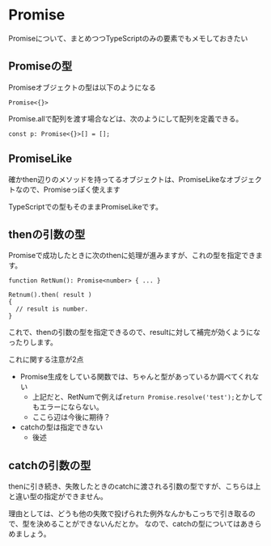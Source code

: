 # Promise

Promiseについて、まとめつつTypeScriptのみの要素でもメモしておきたい

## Promiseの型

Promiseオブジェクトの型は以下のようになる

```
Promise<{}>
```

Promise.allで配列を渡す場合などは、次のようにして配列を定義できる。

```
const p: Promise<{}>[] = [];
```

## PromiseLike

確かthen辺りのメソッドを持ってるオブジェクトは、PromiseLikeなオブジェクトなので、Promiseっぽく使えます

TypeScriptでの型もそのままPromiseLikeです。

## thenの引数の型

Promiseで成功したときに次のthenに処理が進みますが、これの型を指定できます。

```
function RetNum(): Promise<number> { ... }

Retnum().then( result )
{
  // result is number.
}
```

これで、thenの引数の型を指定できるので、resultに対して補完が効くようになったりします。

これに関する注意が2点

* Promise生成をしている関数では、ちゃんと型があっているか調べてくれない
	* 上記だと、RetNumで例えば`return Promise.resolve('test');`とかしてもエラーにならない。
	* ここら辺は今後に期待？
* catchの型は指定できない
	* 後述

## catchの引数の型

thenに引き続き、失敗したときのcatchに渡される引数の型ですが、こちらは上と違い型の指定ができません。

理由としては、どうも他の失敗で投げられた例外なんかもこっちで引き取るので、型を決めることができないんだとか。
なので、catchの型についてはあきらめましょう。
